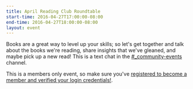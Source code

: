 ```yaml
---
title: April Reading Club Roundtable
start-time: 2016-04-27T17:00:00-08:00
end-time: 2016-04-27T18:00:00-08:00
layout: event
---
```


Books are a great way to level up your skills; so let's get together and talk about the books we're reading, share insights that we've gleaned, and maybe pick up a new read! This is a text chat in the [#\_community-events](https://apprenticeship.slack.com/messages/_community-events/) channel.


This is a members only event, so make sure you've [registered to become a member and verified your login credentials!](https://zee8.typeform.com/to/b9wyG6).
